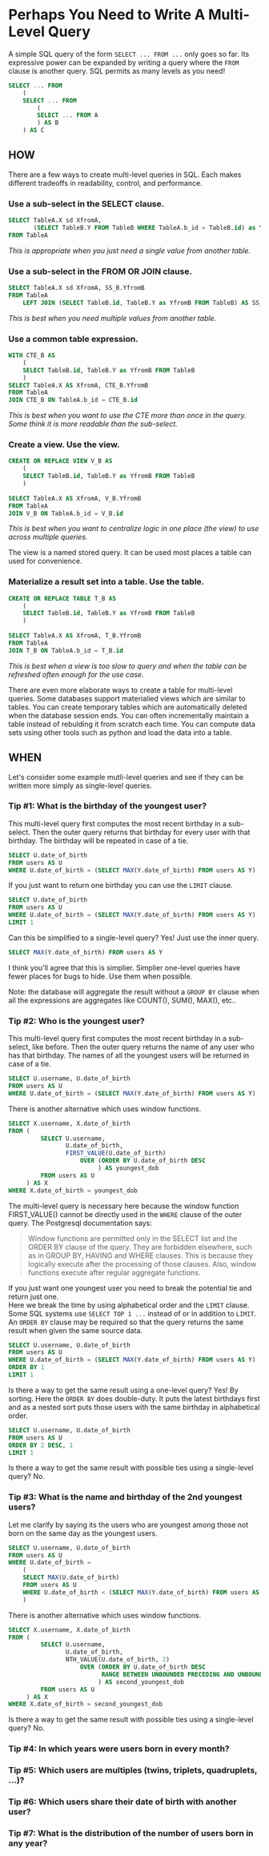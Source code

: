 # Perhaps You Need to Write A Multi-Level Query

A simple SQL query of the form `SELECT ... FROM ...` only goes so far. Its expressive power can be expanded by writing a query where the `FROM` clause is another query. SQL permits as many levels as you need!

```sql
SELECT ... FROM
    (
    SELECT ... FROM
        (
        SELECT ... FROM A
        ) AS B
    ) AS C
```

## HOW
There are a few ways to create multi-level queries in SQL. Each makes different tradeoffs in readability, control, and performance. 

### Use a sub-select in the SELECT clause.
```sql
SELECT TableA.X sd XfromA, 
       (SELECT TableB.Y FROM TableB WHERE TableA.b_id = TableB.id) as YfromB
FROM TableA
```
*This is appropriate when you just need a single value from another table.*

### Use a sub-select in the FROM OR JOIN clause.
```sql
SELECT TableA.X sd XfromA, SS_B.YfromB
FROM TableA
    LEFT JOIN (SELECT TableB.id, TableB.Y as YfromB FROM TableB) AS SS_B ON TableA.b_id = SS_B.id
```
*This is best when you need multiple values from another table.*

### Use a common table expression.
```sql
WITH CTE_B AS
    (
    SELECT TableB.id, TableB.Y as YfromB FROM TableB
    )
SELECT TableA.X AS XfromA, CTE_B.YfromB
FROM TableA
JOIN CTE_B ON TableA.b_id = CTE_B.id
```
*This is best when you want to use the CTE more than once in the query. Some think it is more readable than the sub-select.*

### Create a view. Use the view.
```sql
CREATE OR REPLACE VIEW V_B AS
    (
    SELECT TableB.id, TableB.Y as YfromB FROM TableB
    )
    
SELECT TableA.X AS XfromA, V_B.YfromB
FROM TableA
JOIN V_B ON TableA.b_id = V_B.id
```
*This is best when you want to centralize logic in one place (the view) to use across multiple queries.*

The view is a named stored query. It can be used most places a table can used for convenience. 

### Materialize a result set into a table. Use the table.
```sql
CREATE OR REPLACE TABLE T_B AS
    (
    SELECT TableB.id, TableB.Y as YfromB FROM TableB
    )
    
SELECT TableA.X AS XfromA, T_B.YfromB
FROM TableA
JOIN T_B ON TableA.b_id = T_B.id
```
*This is best when a view is too slow to query and when the table can be refreshed often enough for the use case.*

There are even more elaborate ways to create a table for multi-level queries. Some databases support materialied views which are similar to tables. You can create temporary tables which are automatically deleted when the database session ends. You can often incrementally maintain a table instead of rebulding it from scratch each time. You can compute data sets using other tools such as python and load the data into a table.

## WHEN
Let's consider some example mutli-level queries and see if they can be written more simply as single-level queries.

### Tip #1: What is the birthday of the youngest user?
This multi-level query first computes the most recent birthday in a sub-select. 
Then the outer query returns that birthday for every user with that birthday. 
The birthday will be repeated in case of a tie.
```sql
SELECT U.date_of_birth
FROM users AS U
WHERE U.date_of_birth = (SELECT MAX(Y.date_of_birth) FROM users AS Y)
```

If you just want to return one birthday you can use the `LIMIT` clause.  

```sql
SELECT U.date_of_birth
FROM users AS U
WHERE U.date_of_birth = (SELECT MAX(Y.date_of_birth) FROM users AS Y)
LIMIT 1
```

Can this be simplified to a single-level query? Yes! Just use the inner query. 
```sql
SELECT MAX(Y.date_of_birth) FROM users AS Y
```
I think you'll agree that this is simplier.
Simplier one-level queries have fewer places for bugs to hide. Use them when possible.

Note: the database will aggregate the result without a `GROUP BY` clause when all the expressions are aggregates like COUNT(), SUM(), MAX(), etc..

### Tip #2: Who is the youngest user?

This multi-level query first computes the most recent birthday in a sub-select, like before. 
Then the outer query returns the name of any user who has that birthday. 
The names of all the youngest users will be returned in case of a tie.
```sql
SELECT U.username, U.date_of_birth
FROM users AS U
WHERE U.date_of_birth = (SELECT MAX(Y.date_of_birth) FROM users AS Y)
```

There is another alternative which uses window functions.
```sql
SELECT X.username, X.date_of_birth
FROM (
         SELECT U.username,
                U.date_of_birth,
                FIRST_VALUE(U.date_of_birth)
                    OVER (ORDER BY U.date_of_birth DESC
                         ) AS youngest_dob
         FROM users AS U
     ) AS X
WHERE X.date_of_birth = youngest_dob
```

The multi-level query is necessary here because the window function FIRST_VALUE() cannot be directly used in the `WHERE` clause of the outer query. The Postgresql documentation says:
> Window functions are permitted only in the SELECT list and the ORDER BY clause of the query. They are forbidden elsewhere, such as in GROUP BY, HAVING and WHERE clauses. This is because they logically execute after the processing of those clauses. Also, window functions execute after regular aggregate functions.

If you just want one youngest user you need to break the potential tie and return just one.  
Here we break the time by using alphabetical order and the `LIMIT` clause.  
Some SQL systems use `SELECT TOP 1 ...` instead of or in addition to `LIMIT`.
An `ORDER BY` clause may be required so that the query returns the same result when given the same source data. 

```sql
SELECT U.username, U.date_of_birth
FROM users AS U
WHERE U.date_of_birth = (SELECT MAX(Y.date_of_birth) FROM users AS Y)
ORDER BY 1
LIMIT 1
```

Is there a way to get the same result using a one-level query? Yes! By sorting. 
Here the `ORDER BY` does double-duty. 
It puts the latest birthdays first and as a nested sort puts those users with the same birthday in alphabetical order.

```sql
SELECT U.username, U.date_of_birth
FROM users AS U
ORDER BY 2 DESC, 1
LIMIT 1
```

Is there a way to get the same result with possible ties using a single-level query? No.

### Tip #3: What is the name and birthday of the 2nd youngest users?

Let me clarify by saying its the users who are youngest among those not born on the same day as the youngest users.

```sql
SELECT U.username, U.date_of_birth
FROM users AS U
WHERE U.date_of_birth =
    (
    SELECT MAX(U.date_of_birth)
    FROM users AS U
    WHERE U.date_of_birth < (SELECT MAX(Y.date_of_birth) FROM users AS Y)
    )
```

There is another alternative which uses window functions.
```sql
SELECT X.username, X.date_of_birth
FROM (
         SELECT U.username,
                U.date_of_birth,
                NTH_VALUE(U.date_of_birth, 2)
                    OVER (ORDER BY U.date_of_birth DESC
                          RANGE BETWEEN UNBOUNDED PRECEDING AND UNBOUNDED FOLLOWING
                         ) AS second_youngest_dob
         FROM users AS U
     ) AS X
WHERE X.date_of_birth = second_youngest_dob
```

Is there a way to get the same result with possible ties using a single-level query? No.

### Tip #4: In which years were users born in every month?
### Tip #5: Which users are multiples (twins, triplets, quadruplets, ...)?
### Tip #6: Which users share their date of birth with another user?
### Tip #7: What is the distribution of the number of users born in any year?
